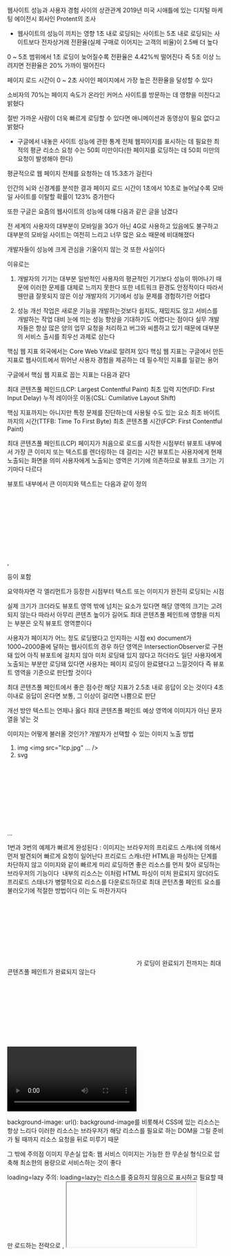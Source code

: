 웹사이트 성능과 사용자 경험 사이의 상관관계
2019년 미국 시애틀에 있는 디지털 마케팅 에이전시 회사인 Protent의 조사

- 웹사이트의 성능이 끼치는 영향
1초 내로 로딩되는 사이트는 5초 내로 로딩되는 사이트보다 전자상거래 전환율(실제 구매로 이어지는 고객의 비율)이 2.5배 더 높다

0 ~ 5초 범위에서 1초 로딩이 늦어질수록 전환율은 4.42%씩 떨어진다 즉 5초 이상 느려지면 전환율은 20% 가까이 떨어진다

페이지 로드 시간이 0 ~ 2초 사이인 페이지에서 가장 높은 전환율을 달성할 수 있다

소비자의 70%는 페이지 속도가 온라인 커머스 사이트를 방문하는 데 영향을 미친다고 밝혔다

절반 가까운 사람이 더욱 빠르게 로딩할 수 있다면 애니메이션과 동영상이 필요 없다고 밝혔다

- 구글에서 내놓은 사이트 성능에 관한 통계
전체 웹피이지를 표시하는 데 필요한 최적의 평균 리소스 요청 수는 50회 미만이다(한 페이지를 로딩하는 데 50회 미만의 요청이 발생해야 한다)

평균적으로 웹 페이지 전체를 요청하는 데 15.3초가 걸린다

인간의 뇌와 신경계를 분석한 결과 페이지 로드 시간이 1초에서 10초로 늘어날수록 모바일 사이트를 이탈할 확률이 123% 증가한다

또한 구글은 요즘의 웹사이트의 성능에 대해 다음과 같은 글을 남겼다

전 세계의 사용자의 대부분이 모바일을 3G가 아닌 4G로 사용하고 있음에도 불구하고 대부분의 모바일 사이트는 여전히 느리고 너무 많은 요소 때문에 비대해졌다


개발자들이 성능에 크게 관심을 기울이지 않는 것 또한 사실이다

이유로는

1. 개발자의 기기는 대부분 일반적인 사용자의 평균적인 기기보다 성능이 뛰어나기 때문에 이러한 문제를 대체로 느끼지 못한다
또한 네트워크 환경도 안정적이다 따라서 웬만큼 잘못되지 않은 이상 개발자의 기기에서 성능 문제를 경험하기란 어렵다

2. 성능 개선 작업은 새로운 기능을 개발하는것보다 쉽지도, 재밌지도 않고 서비스를 개발하는 작업 대비 눈에 띄는 성능 향상을 기대하기도 어렵다는 점이다
실무 개발자들은 항상 많은 양의 업무 요청을 처리하고 버그와 씨름하고 있기 때문에 대부분의 서비스 출시를 최우선 과제로 삼는다



핵심 웹 지표
외국에서는 Core Web Vital로 알려져 있다 핵심 웹 지표는 구글에서 만든 지표로 웹사이트에서 뛰어난 사용자 경험을 제공하는 데 필수적인 지표를 일겉는 용어

구글에서 핵심 웹 지표로 꼽는 지표는 다음과 같다

최대 콘텐츠풀 페인드(LCP: Largest Contentful Paint)
최초 입력 지연(FID: First Input Delay)
누적 레이아웃 이동(CSL: Cumilative Layout Shift)

핵심 지표까지는 아니지만 특정 문제를 진단하는데 사용될 수도 있는 요소
최초 바이트까지의 시간(TTFB: Time To First Byte)
최초 콘텐츠풀 시간(FCP: First Contentful Paint)


최대 콘텐츠풀 페인트(LCP)
페이지가 처음으로 로드를 시작한 시점부터 뷰포트 내부에서 가장 큰 이미지 또는 텍스트를 렌더링하는 데 걸리는 시간
뷰포트는 사용자에게 현재 노출되는 화면을 의미 사용자에게 노출되는 영역은 기기에 의존하므로 뷰포트 크기는 기기마다 다르다

뷰포트 내부에서 큰 이미지와 텍스트는 다음과 같이 정의
<img>
<svg>내부의 <image>
poster 속성을 사용하는 <video>
url()을 통해 불러온 배경 이미지가 있는 요소
텍스트와 같이 인라인 텍스트 요소를 포함하고 있는 블록 레벨 요소
이 블록 레벨 요소에는 <p>, <div>등이 포함

요약하자면 각 엘리먼트가 등장한 시점부터 텍스트 또는 이미지가 완전히 로딩되는 시점

실제 크기가 크더라도 뷰포트 영역 밖에 넘치는 요소가 있다면 해당 영역의 크기는 고려되지 않는다
따라서 아무리 콘텐츠 높이가 길어도 최대 콘텐츠풀 페인트에 영향을 미치는 부분은 오직 뷰포트 영역뿐이다

사용자가 페이지가 어느 정도 로딩됐다고 인지하는 시점
ex) document가 1000~2000줄에 달하는 웹사이트의 경우 하단 영역은 IntersectionObserver로 구현돼 있어 아직 뷰포트에 걸치지 않아 미처 로딩돼 있지
않다고 하더라도 일단 사용자에게 노출되는 부분만 로딩돼 있다면 사용자는 페이지 로딩이 완료됐다고 느낄것이다
즉 뷰포트 영역을 기준으로 판단할 것이다

최대 콘텐츠풀 페인트에서 좋은 점수란 해당 지표가 2.5초 내로 응답이 오는 것이다 4초 이내로 응답이 온다면 보통, 그 이상이 걸리면 나쁨으로 판단

개선 방안
텍스트는 언제나 옳다
최대 콘텐츠풀 페인트 예상 영역에 이미지가 아닌 문자열을 넣는 것

이미지는 어떻게 불러올 것인가?
개발자가 선택할 수 있는 이미지 노출 방법
1. img
<img src="lcp.jpg" ... />
2. svg
<svg xmlns="http://www.w3.org/1000/svg">
    <image href="lcp.jpg>
</svg>
3. 비디오의 경우
<video poster="lcp.jpg"></video>
4. background-img: url()
<div style="background-image: url(lcp.jpg)">...</div>

1번과 3번의 예제가 빠르게 완성된다
<img>: 이미지는 브라우저의 프리로드 스캐너에 의해서 먼저 발견되어 빠르게 요청이 일어난다 프리로드 스캐너란 HTML을 파싱하는 단계를 차단하지 않고 이미지와 같이 빠르게 미리 로딩하면 좋은 리소스를 먼저 찾아 로딩하는 브라우저의 기능이다 <img> 내부의 리소스는 이처럼 HTML 파싱이 미처 완료되지 않더라도 프리로드 스태너가 병렬적으로 리소스를 다운로드하므로 최대 콘턴츠풀 페인트 요소를 불러오기에 적절한 방법이다 이는 <picture>도 마찬가지다

<svg>: <svg> 내부의 <img>가 로딩이 완료되기 전까지는 최대 콘텐츠풀 페인트가 완료되지 않는다 <svg>는 모든 리소스를 다 불러온 이후에 이미지를 불러온다

<video>의 poster: poster는 사용자가 video요소를 재생하거나 탐색하기 전까지 노출되는 요소 이 역시 마찬가지로 프리로드 스캐너에 의해 조기 발견되어 
<img>와 같은 성능을 나타낸다 poster가 없는 video의 경우 video를 실제로 로딩해 첫 번째 프레임을 해당 poster 리소스로 대체할 예정이다 그러므로 video가 최대 콘텐츠풀 페인트에 영향을 받을 것 같다면 poster를 반드시 넣어주는 것이 좋다

background-image: url(): background-image를 비롯해서 CSS에 있는 리소스는 항상 느리다 이러한 리소스는 브라우저가 해당 리소스를 필요로 하는 DOM을 그릴 준비가 될 때까지 리소스 요청을 뒤로 미루기 때문 

그 밖에 주의점
이미지 무손실 압축: 웹 서비스 이미지는 가능한 한 무손실 형식으로 압축해 최소한의 용량으로 서비스하는 것이 좋다

loading=lazy 주의: loading=lazy는 리소스를 중요하지 않음으로 표시하고 필요할 때만 로드하는 전략으로 <img>, <iframe>등에 적용할 수 있지만 문제는 최대 콘텐츠풀 콘텐츠의 이미지는 중요하지 않은 리소스로 분류해서는 안된다 이는 그저 로딩 속도만 늦출 뿐 지표 점수에는 도움이 되지 않는다

fadein과 같은 각종 애니메이션: 당연하게도 이미지가 그냥 뜨는 것보다 fadeIn ease 10s와 같이 처리한다면 최대 콘텐츠풀 페인트도 그만큼 늦어진다

클라이언트에서 빌드하지 말 것: 서버에서 빌드해온 HTML을 프리로드 스캐너가 바로 읽어서 최대 콘텐츠풀 페인트로 빠르게 가져간다
만약 최대 콘텐츠풀 페인트에 대해 다음과 같은 useEffect 코드가 있다면
useEffect(() => {
    ;(async function loadData() {
        const result = await fetch('https://example.com/data)

        if(result.ok){
            setShow(true) //최대 콘텐츠풀 페인트 영역 노출
        }
    })()
}, [])
이 코드는 HTML을 다운로드한 직후가 아닌 리액트 코드를 파싱하고 읽어서 API 요청을 보내고 응답을 받는 만큼 늦어진다 따라서 가능한 한 이 영역은 서버에서 미리 빌드된 채로 오는 것이 좋다

최대 콘텐츠풀 리소스는 직접 호스팅: 가능하다면 최대 콘텐츠풀 리소스는 같은 도메인에서 직접 호스팅하는 것이 좋다 일반적인 경우 Cloudinary같은 이미지 최적화 서비스를 사용해 하나의 이미지에 대해 크기도 줄이고 포맷도 변환하고 압축해서 이미지를 관리하지만 다른 출처(origin)에서 이렇게 정제한
이미지를 가져오는 것은 최적화에 별로 좋은 영향을 미치지 않는다 왜냐하면 이미 연결이 맺어진 현재 출처와는 다르게 완선히 새로운 출처의 경우에는 네트워크 커넥션부터 다시 수행해야 하기 때문이다
때문에 중요한 리소스는 직접 다루고 그 외에 덜 중요한 리소스에 대해서만 이미지 최적화 서비스를 사용하는 식으로 관리하는 것이 좋다


최초 입력 지연(FID)
페이지가 아무리 빨리 로딩되도 사용자가 클릭을 비롯한 웹사이트와 상호작용을 할 수 없다면 사용자는 웹사이트가 느리다고 생각할 것이다
웹페이지의 로딩 속도만큼 중요한 것이 웹사이트의 반응 속도다 웨사이트의 반응 속도를 측정하는 지표가 최초 입력 지연(FID: First Input Delay)이다

최초 입력 지연의 정의
사용자가 페이지와 처음 상호 작용할 때(예: 링크를 클릭ㅎ거나 버튼을 탭하거나 사용자 지정 JavaScript 기반 컨트롤을 사용할 때)부터 해당 상호 작용에 대한 응답으로 부라우저가 실제로 이벤트 핸들러 처리를 시작하기까지의 시간

웹사이트 내부의 이벤트가 반응이 늦어지는 이유
해당 입력을 처리해야 하는 브라우저의 메인 스레드가 바쁘기 때문 
대규모 렌더링이 일어나고 있거나 대규모 자바스크립트 파일을 분석하고 실행하는 등 다른 작업을 처리하는데 리소스를 할애하기 떄문
자바스크립트 실행 환경은 싱글 스레드이기 때문에 자바스크립트가 이벤트 리스너와 같은 다른 작업을 실행할 수 없어 지연이 발생
이벤트가 발생하는 시점에 최대한 메인 스레드가 다른 작업을 처리할 수 있도록 여유를 만들어 둬야 사용자에게 빠른 반응성을 보장할 수 있다

사용자의 입력은 타이핑, 터치(클릭), 핀치 투 줌, 스크롤 등 다양하다
반응성에 해당하는 사용자의 개별 입력 작업에 초점을 맞추고 측정
스크롤이나 핀치 투 줌 등은 사용자의 입력이 아닌 애니메이션으로 분류해 측정 대상에서 제외

구글은 사용자 경험을 크게 4가지로 분류해 정의하는 이를 RAIL이라고 한다
Response: 사용자의 입력에 대한 반응 속도 50ms 미만으로 이벤트를 처리할것
Animation: 애니메이션의 각 프레임을 10ms 이하로 생성할 것
Idel: 유휴 시간을 극대화해 페이지가 50ms 이내에 사용자 입력에 응답하도록 할 것
Load: 5초 이내에 콘텐츠를 전달하고 인터랙션을 준비할 것

최초 입력 지연은 R에 해당하는 응답에 초점을 맞추고 있다

즉 최초 입력 지연이란 화면에 최초에 그려지고 난 뒤 사용자가 웹페이지에서 클릭 등 상호작용을 수행했을 때 메인 스레드가 이 이벤트에 대한 반응을 할 수 있을 때까지 걸리는 시간을 의미

기준 점수
최초 입력 지연의 좋은 점수를 얻기 위해서는 100ms 이내로 응답이 와야 하며 300ms 이내인 경우 보통, 그 이후의 경우에는 나쁨으로 처리

개선 방안
실행에 오래 걸리는 긴 작업을 분리
만약 실행에 오래 걸리는 작업이 있다면 몇 가지 대안을 연구해야 한다

꼭 웹페이지에서 해야 하는 작업인가: 만약 개발자의 최신 개발 기기에서도 오랜 시간이 소요되는 작업이라면 실제 사용자가 이용하는 경우에는 더욱 오래 걸릴 것이다 일반적인 사용자들의 기기는 그다지 성능이 좋지 못하고 또 기기의 환경이 쾌적하지도 않다 
꼭 웹페이지에서 처리해야 하는 작업이 아니라면 서버로 옮겨서 처리하는 것이 좋다

긴 작업을 여러 개로 분리하기: 단순히 실행이 오래 걸릴 것 같은 작업을 분리하는 것뿐만 아니라 웹페이지 최초 로딩에 필요하지 않은 내용을 나중에 불러오는것도 포함된다 예를 들어 웹페이지에서 팝업이나 레이어의 경우 사용자의 액션으로 인해 노출되는 이러한 요소들은 당장의 로딩에 필요하지 않은 리소시다 이러한 리소스는 리액트의 Suspense와 lazy를 혹은 Next.js의 dynamic을 이용해 나중에 불러오게 할 수 있다

자바스크립트 코드 최소화
번들링 도구를 이용하여 필요없는 코드를 제거한다고 해도 여전히 웹페이지를 불러오는 데 사용되지 않은 필요 없는 코드가 존재할 수 있다
이러한 코드를 크롬 개발자 도구를 통해 확인할 수 있다
확인하고 싶은 사이트를 방문한 다음 크롬 개발자 도구로 들어가 커버리지를 클릭한다
그 다음 기록 버튼을 클릭하고 웹페이지를 새로고침하자

표시된 모든 코드들이 필요 없는 코드이므로 삭제해야 한다는 것은 아니다 이 중에는 사용자의 특정 이벤트에 따라 실행되는 코드, 예기치 못한 상황에서 실행될 코드 등 다양한 것들이 존재할 수 있다
이러한 코드들은 당장에 급하지 않은 코드로 간주해 지연 로딩 기법, 사용자가 불러오거나 우선순위를 낮춰서 불러오는 것이 좋다

또한 폴리필의 크기가 제법 크므로 실제 코드에서 사용하는 기준이 아닌 인터넷 익스플로러 11에 없는 코드를 기준으로 하게 되면 폴리필의 크기가 기하급수적으로 커진다

폴리필을 넣기 전에 두 가지를 고려해야 한다
1. 폴리필이 필요한 환경인가
2. 꼭 필요한 폴리필인가
만약 사용하는 곳이 몇 군데 되지 않는다면 폴리필보다 직접 저수준 자바스크립트 코드를 작성해 구현하는 편이 코드 크기를 줄이는 데 도움이 될 수 있다


타사 자바스크립트 코드 실행의 지연
제 3자가 만든 타사 자바스크립트를 넣은 경우 이로 인해 메인 스레드가 잠시 점유되고 사용자에게 안 좋은 반응성을 제공한다면 주객이 전도되는 상황에 마딱뜨릴것이다

이러한 타사 스크립트는 대부분 웹페이지 로드에 중요한 자원이 아니므로 <script>의 async와 defer를 이용해 지연 불러오기를 하는 것이 좋다 

defer: script에 defer 속성이 있다면 먼저 해당 스크립트를 다른 리소스와 함께 병렬로 다운로드 다운로드 중에도 HTML 파싱 등의 메인 스레드 작업은 멈추지 않는다 다운로드가 완료됐다 하더라도 이 스크립트의 실행은 페이지가 완전히 로딩된 이후에 맨 마지막에 실행

async: script에 async 속성이 있다면 마찬가지로 병렬로 다운로드 async 리소스의 다운로드가 완료되어 버리면 다른 리소스의 다운로드를 기다리지 않고 바로 실행 

둘 다 없는 경우: script를 만나는 순간 다운로드가 우선되며 다운로드가 완료되면 코드 실행이 우선된다 다른 작업은 다운로드와 실행이 끝날 때까지 미뤄진다

만약 광고와 같이 실제 사용자의 뷰포트 위치에 따라 불러와야 하는 컴포넌트라면 Intersection Observer를 이용해 뷰표트에 들어오는 시점에 불러오는 것이 좋다 광고는 물론 개발자와 웹페이지 제공자에게 중요한 리소스이지만 어디까지나 사용자가 좋은 웹사이트 경험을 얻고 페이지에 머물러야만 유의미한 리소스라고 봐야 한다 따라서 사용자가 기대하지 않은 추가적인 리소스는 실행을 조금 뒤로 미뤄두고 실행하는 시점을 최적화하는 것이 좋다


누적 레이아웃 이동(CLS)
웹사이트에서 로딩이 끝난 줄 알고 무언가를 클릭하려고 했는데 그 사이에 다른 요소가 로딩되면서 원래 클릭하려고 했던 요소를 클릭하지 못하거나
혹은 내가 읽고 있던 문가가 다른 요소의 출력으로 사라지는 등 페이지의 생명주기 동안 발생하는 모든 예기치 않은 이동에 대한 지표를 계산하는 것이 누적 레이아웃 이동(CSL: Cumulative Layout Shift)이라고 한다

리액트의 경우 useEffect가 많을수록 클라이언트에서 처리해야 하는 작업이 많아진다
function Banner() {
    const [show, setShow] = useState(false)

    useEffect(() => {
        ;(async function() {
            const result = await fetchBannerInfo()

            if(result.ok){
                setShow(true)
            }
        })()
    }, [])

    if (!show){
        return null
    }

    return <BannerHeader>초특가 이벤트 진행 중!</BannerHeader>
}

해당 예제는 useEffect 내부에서 배너 관련 정보를 비동기로 요청한 다음 원하는 응답이 오면 배너를 띄우는 컴포넌트
사용자는 렌더링이 완료된 이후부터 API의 응답을 받아 다시 배너가 노출되면 레이아웃이 변경된다 즉 사용자가 보고 있던 콘텐츠의 위치가 배너로 인해 밀리거나 상호작용하려고 했던 요소의 위치가 바뀌면서 상호작용에 실패하게 된다

최초 렌더링 이후에 실행되는 useEffect가 많을수록 그리고 이 useEffect가 렌더링에 영향을 미칠수록 이 누적 레이아웃 이동에 좋지 못한 점수를 받을 가능성이 커진다

누적 레이아웃 이동은 사용자의 가시적인 콘텐츠에 영향을 미쳐야 하기 때문에 뷰포트 내부의 요소에 대해서만 측정하며 뷰포트 밖의 요소에 대해서는 측정하지 않는다

요소가 추가됐다 하더라도 다른 요소의 시작 위치에 영향을 미치지 않는다면 레이아웃 이동으로 간주되지 않는다
사용자 액션으로 인해 발생한 레이아웃 이동은 점수에 포함되지 않는다

점수 계산 시 포함되는 내용
영향분율: 레이아웃 이동이 발생한 요소의 전체 높이와 뷰포트 높이의 비율을 의미 예를 들어 레이아웃 이동이 발생한 요소의 높이가 10이고 예기치 않은 레이아웃 이동으로 인해 10만큼 내려갔다고 가정 시 이 경우 뷰포트의 높이가 100이라고 가정한다면 레이아웃 이동으로 인해 총 10 + 10 만큼 뷰포트에 영향을 미쳤으므로 이 경우 영향분율은 0.2점이 된다 ((10 + 10) / 100 = 0.2)

거리분율: 레이아웃 이동이 발생한 요소가 뷰포트 대비 얼마나 이동했는지를 의미 예를 들어 예기치 않은 레이아웃 이동으로 인해 10만큼 내려갔고 전체 뷰포트가 100이라면 0.1점이 된다(10/100)

이 두 가지 점수를 곱해서 최종 점수를 계산 이 경우 최종 점수는 0.02점이 된다(0.2 * 0.1)

기준 점수
누적 레이아웃 이동의 경우 0.1 이하인 경우 좋은, 0.25 이하인 경우 보통이며 그 외에는 개선이 필요한 나쁜 점술 ㅗ보고


개선 방안
삽입이 예상되는 요소를 위한 추가적인 공간 확보
useEffect 내부에서 요소에 영향을 미치는 작업, 특히 뷰포트 내부에서 노출될 확률이 높은 작업을 최소화하는 것이 좋다
useEffect 사용이 불가피하다면 useLayoutEffect훅을 사용해 보는 것 또한 검토해 볼 만 하지만 이는 동기적으로 발생해 브라우저의 페인팅 작업에 영향을 미치기 떄문에 로딩이 오래 걸리는 것과 같이 보일 수 있다 이는 누적 레이아웃 이동을 막으려다가 다른 모든 작업에 악영향을 끼칠 수 있으므로 신중하게 선택해야 한다

스켈레톤 UI처럼 무언가가 동적으로 뜰 것으로 예상되는 공간을 미리 확보해 두는 것도 좋은 방법이다. 레이아웃 이동을 막으면서 클라이언트 시점에 정해지는 콘텐츠를 안정적으로 보여줄 수 있으므로 대부분의 경우에 추천할 만한 방법이다 그러나 이 역시도 해당 영역이 뜨지 않는 케이스가 있다면 누적 레이아웃 이동을 피하기 어렵다

가장 좋은 방법은 서버 사이드 렌더링이다 서버에서 이러한 동적인 요소의 유무를 사전에 판단해 클라이언트에 HTML을 미리 제공해 준다면 깔끔하게 처리할 수 있지만 타사 스크립트에 의존해 처리하는 경우 서버 사이드 렌더링이 불가능할 수도 있으므로 이러한 경우 앞에 언급한 벙법들을 사용해야 한다

폰트 로딩 최적화
폰트 또한 레이아웃 이동을 일으키는 원인 중 하나다
폰트로 인해 발생할 수 있는 문제는 크게 두 가지다
FOUT(flash of unstyled text): HTML 문서에서 지정한 폰트가 보이지 않고 대체 기본 폰트로 보이고 있다가 뒤늦게 폰트가 적용되는 현상

FOIT(flash of invisible text): HTML 문서에서 지정한 폰트가 보이지 않고 기본 폰트도 없어서 텍스트가 없는 채로 있다가 뒤늦게 폰트가 로딩되면서 페이지에 렌더링되는 현상

폰트는 각각 고유의 높이와 너비를 가지고 있다 즉 미처 지정한 폰트가 다운로드되기 전에 텍스트를 노출하려고 한다면 높이와 크기가 다른 기본 폰트를 기반으로 한 텍스트를 노출해서 혹은 미처 텍스트를 노출하지 못해서 누적 레이아웃 이동이 발생할 수 있다

따라서 사용자 기본 폰트 이외에 다른 폰트로 웹페이지를 보여주고 싶다면 다음과 같은 점을 유념해야 한다

<link>의 preload 사용: <link> 요소의 rel=preload는 페이지에서 즉시 필요로 하는 리소스를 명시하는 기능 preload로 지정된 요소는 웹페이지의 생명주기에서 초기에 불러와야 하는 중요한 리로스로 간주되므로 브라우저는 리소스를 더 빠르게 사용할 수 있도록 준비해 준다 따라서 rel=preload로 스타일이나 폰트를 지정하면 페이지의 렌더링을 가로막거나 레이아웃을 방해할 가능성이 줄어든다

font-family: optional: 폰트를 불러올 수 있는 방법은 크게 다섯 가지로 나뉜다

auto(기본값): 브라우저가 폰트를 불러오는 방법을 결정
block: 폰트가 로딩되기 전까지 렌더링을 중단(최대 3초) 웹 폰트의 로딩이 완료되면 비로소 폰트를 적용
swap: 앞서 언급한 FOUT방식 
fallback: 이 옵션을 사용하면 100ms간 텍스트가 보이지 않고 그 이후에 폴백 폰트로 렌더링 그리고 3초 안에 폰트가 로딩된다면 해당 웹 폰트로 전환하고 그렇지 않다면 폴백 폰트를 계속 사용
optional: 100ms간 텍스트가 보이지 않고 폴백 폰트로 렌더링한다 그러나 0.1초 이내로 폰트가 다운로드돼 있거나 캐시돼 있지 않다면 폴백 폰트 사용
브라우저가 네트워크 상태를 파악해 일정 기간 폰트를 다운로드하지 못한다면 연결 취소


적절한 이미지 크기 설정
img{
    width: 100%;
    height: auto
}
너비는 기기의 너비대로 높이는 그 그림이 너비를 가지면 자동으로 비례해서(auto) 설정
이 경우 누적 레이아웃 이동이 커지는 결과를 낳는다 높이를 이미지가 완전히 다운로드되기 전까지는 알 수 없기 때문에 이미지의 높이를 높게 잡아 뒀다가 이미지가 완전히 로딩 완료된 이후에 기기의 너비만큼 높이를 계산해서 마침내 이미지 크기만큼 자리 잡을 수 있게 된다 heigth:auto 기법은 반응형 웹사이트에 최적화할 수 있는 기법으로 기기의 너비가 어떻게 되든 원본 이미지의 가로세로 비율이 일정해 사용자에게 최적의 이미지를 보여줄 수 있다는 장점이 있다 그러나 앞선 사례처럼 이미지의 높이를 명확하게 알지 못하기 때문에 레이아웃 이동이 크게 발생한다는 단점이 있다

이를 해결하는 방법
width, height 지정: 지정하면 브라우저가 이미지를 로딩하기 전에 적절한 가로세로 비율을 계산해 이미지가 표시되는 만큼 면적을 할당해 둔다 이는 aspect-ratio속성 덕분인데 이 속성은 부라우저의 유저 에이전트 스타일시트(브라우저가 기본으로 제공하는 스타일)에 포함돼 있으며 이지미의 가로세로 비율을 자동으로 맞춰주는 역할을 한다 이를 통해 예기치 못하게 이미지 롣ㅇ으로 인해 레이아웃이 이동하는 것을 막을 수 있다 그러나 이 aspect-ratio를 지원하지 않는 오래된 브라우저나 CSS로딩 실패 등의 시나리오를 고려한다면 이렇게 축약된 비율보다 실제 원하는 이미지 크기에 맞는 비율을 적어두는 것이 좋다

만약 사용자 뷰포트 너비에 맞춰 다른 이미지를 제공하고 있는 경우 즉 반응형 이미지를 사용하고 싶다면 srcset속성을 사용
가로세로 크기가 다른 여거 개의 이미지를 미리 준비해 둔 다음 브라우저가 상황에 맞게 이미지를 사용할 수 있도록 준비하면 된다
반드시 ,로 구분돼 있어야 하며 너비를 알려주는 w를 사용해야 한다
<img
    width="1000"
    height="1000"
    src="image-1000.jpg"
    srcset="image-1000.jpg 1000w, image-2000.jpg 2000w, image-3000.jpg 3000w"
    alt="이미지"
/>


그 외에 중요한 지표
최초 바이트까지의 시간(Time To First Byte, TTFB)
브라우저가 웹페이지의 첫 번째 바이트를 수신하는데 걸리는 시간을 의미 즉 페이지를 요청했을 때 요청이 완전히 완료되는 데 걸리는 시간을 측정하는 것이 아니라 최초의 응답이 오는 바이트까지가 얼마나 걸리는지를 측정하는 지표 이 지표는 600ms 이상 걸릴 경우 개선이 필요한 것으로 간주

이는 특히 서버 사이드 렌더링을 하고 있는 애플리케이션에서 주의 깊게 봐야 할 지표
서버 사이드 렌더링은 최초 페이지를 만들기 위해 서버에서 어느 정도 작업을 수행해야 하기 때문이다 서버에서 HTML을 만들기 위해 해야 하는 작업이 많거나 느릴수록 최초 바이트까지의 시간이 길어지게 된다
이는 사용자가 페이지 요청 시 빈 화면이 뜨는 것을 의미하며 사용자 경험을 저해한다

최초 바이트까지의 시간 개선시 고려사항
서버 사이드 렌더링을 수행하고 있다면
로직을 최적화해 페이지를 최대한 빨리 준비시켜야 한다 예를 들어 getSErverSideProps 함수의 실행과 그 결과에 따른 정적 페이지 렌더링 같은 작업이다
서버 사이드 렌더링 시에 API 호출이 필요하다면 이 API 호출 또한 최적화할 필요가 있다 호출 횟수와 가져오는 정보의 크기를 최소화해서 최대한 API 응답의 속도를 빠르게 하고 크기를 가능한 한 줄여야 한다

웹페이지의 주된 방문객의 국적을 파악해 최대한 해당 국적과 가깝게 서버를 위치시키는 것이 좋다 응답해야 할 서버가 사용자와 가까울수록 응답 속도가 빨라지기 때문이다

리액트 서버 사이드 렌더링이라면 renderToNodeStream, renderToStaticNodeStream과 같은 스트리밍 API를 사용한는 것이 좋다 renderToString()은 완전히 HTML을 그리고 나서야 다운로드가 완료되지만 스트리밍을 사용할 경우 완성된 영역부터 조각조각 받을 수 있어 최초 바이트까지의 시간을 단축할 수 있다



최초 콘텐츠풀 페인트(First Contentful Paint, FCP)
최초 콘텐츠풀 페인트(First Contentful Paint, FCP)란 페이지가 로드되기 시작한 시점부터 페이지 콘텐츠의 일부가 화면에 렌더링될 때까지의 시간을 측정한다 웹사이트에 접속한 순간부터 페이지에 뭐라도 뜨기 시작한 시점까지의 시간을 의미 

최초 콘텐츠풀 페인트는 1.8초 이내에 이뤄진다면 좋음 3.0초 이내에 보통 그 이후는 개선이 필요한 것으로 보고된다 

최초 콘텐츠풀 페인트를 개선하려면 다음 사항을 고려해야 한다

최초 바이트까지의 시간(TTFB)을 개선: 일단 뭐라도 다운로드가 시작돼야 렌더링 할 수 있다. 렌더링을 최대한 빠르게 하기 위해 최초 바이트까지의 시간을 
단축해야 한다

렌더링을 가로막는 리소스 최소화: 자바스크립트나 CSS 같은 렌더링을 가로막는 리소스를 최소화하고 렌더링을 방해하는 리소스를 비동기적으로 로드하도록 해야 한다 렌더링이 최대한 빨리 이뤄져야 사용자에게 뭐라도 보여줄 수 있다

Above the Fold에 대한 최적화: Above the fold란 신문에서 비롯된 용어로 신문이 독자에게 제공됐을 때 가장 먼저 보이는 영역을 일컫는 말이다 일반적으로 신문은 1페이지가 반으로 접혀서 보ㅕ지는 형태인데 이 반으로 접혀져서 보이는 영역을 Above the fold라 한다 이와 비슷하게 웹에서는 최초에 스크롤을 굳이 하지 않아도 보이는 영역을 Above the fold라고 한다 이 영역은 최대한 사용자에게 빠르게 무언가를 보여줘야 하는 영역이므로 게으른 로딩을 하거나 스크립트(앞서 언급한 리액트의 useEffect와 같이)에 의존해 요소가 렌더링되는 것을 피해야 한다 게으른 로딩이나 스크립트에 의존하는 것은 모두 최초 콘텐츠풀 페인트에 도움이 되지 않는다

페이지 리다이렉트 최소화: 만약 특정 페이지에서 다른 페이지로 리다이렉트를 해야 한다면 그만큼 사용자에게 무언가 보여줄 수 있는 시간이 지연되기 마련이다 리다리엑트는 없거나 최소한으로 유지해야 한다

DOM 크기 최소화: HTML의 크기가 크다면 즉 DOM이 복잡하고 크다면 그만큼 렌더링되는 데 시간이 오래 걸린다 구글의 기준에 따르면 전체 DOM 노드는 1500개 미만으로 깊이는 32단계 정도까지만 그리고 부모 노드는 자식 노드를 60개 정도만 가지고 있어야 한다 이 이상으로 DOM이 크고 복잡해지면 브라우저가 이를 파악해 렌더링하는 데 시간이 오래 걸리게 된다 만약 웹페이지를 소스 보기로 확인해 봤을 때 DOM이 필요 이상으로 많고 복잡하다면 이를 줄일 수 있는 방법을 고민해 봐야 한다

